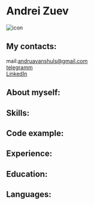 # Andrei Zuev
![icon](https://cdn1.iconfinder.com/data/icons/user-pictures/101/malecostume-512.png)  

My contacts:  
---------
mail:andruavanshuls@gmail.com  
[telegramm](https://t.me/Van_shuls)  
[LinkedIn](https://www.linkedin.com/in/zuev-andrey/)  
   
About myself:
-------------

Skills:
-------

Code example:
-------------

Experience:
-----------

Education:
-----------

Languages:
-----------
